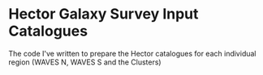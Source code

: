 # Hector Galaxy Survey Input Catalogues

The code I've written to prepare the Hector catalogues for each individual region (WAVES N, WAVES S and the Clusters)